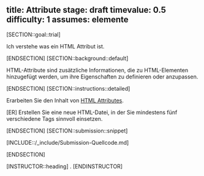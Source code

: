 title: Attribute
stage: draft
timevalue: 0.5
difficulty: 1
assumes: elemente
---
[SECTION::goal::trial]

Ich verstehe was ein HTML Attribut ist.

[ENDSECTION]
[SECTION::background::default]

HTML-Attribute sind zusätzliche Informationen, die zu HTML-Elementen hinzugefügt werden, um ihre Eigenschaften zu definieren oder anzupassen.

[ENDSECTION]
[SECTION::instructions::detailed]

Erarbeiten Sie den Inhalt von [HTML Attributes](https://www.w3schools.com/html/html_attributes.asp).

[ER] Erstellen Sie eine neue HTML-Datei, in der Sie mindestens fünf verschiedene Tags sinnvoll einsetzen.

[ENDSECTION]
[SECTION::submission::snippet]

[INCLUDE::/_include/Submission-Quellcode.md]

[ENDSECTION]

[INSTRUCTOR::heading]
.
[ENDINSTRUCTOR]
